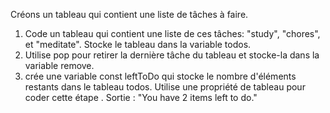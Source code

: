 Créons un tableau qui contient une liste de tâches à faire.

1. Code un tableau qui contient une liste de ces tâches: "study", "chores", et "meditate". Stocke le tableau dans la variable todos.
2. Utilise pop pour retirer la dernière tâche du tableau et stocke-la dans la variable remove.
3. crée une variable const leftToDo qui stocke le nombre d'éléments restants dans le tableau todos. Utilise une propriété de tableau pour coder cette étape . Sortie : "You have 2 items left to do."
